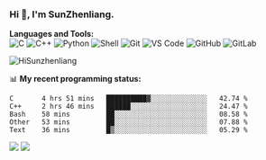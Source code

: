 
### Hi 👋, I'm SunZhenliang.



**Languages and Tools:**  
![C](https://img.shields.io/badge/-00599C?style=flat-square&logo=c&logoColor=white)
![C++](https://img.shields.io/badge/-C++-00599C?style=flat-square&logo=c%2B%2B&logoColor=white)
![Python](https://img.shields.io/badge/-Python-8fcfd1?style=flat-square&logo=Python)
![Shell](https://img.shields.io/badge/-Shell-blasck?style=flat-square&logo=Shell)
![Git](https://img.shields.io/badge/-Git-black?style=flat-square&logo=git)
![VS Code](https://img.shields.io/badge/-VS%20Code-007ACC?style=flat-square&logo=visual-studio-code)
![GitHub](https://img.shields.io/badge/-GitHub-181717?style=flat-square&logo=github)
![GitLab](https://img.shields.io/badge/-GitLab-FCA121?style=flat-square&logo=gitlab)

<img   src="https://github-readme-stats.vercel.app/api?username=HiSunzhenliang&count_private=true&show_icons=true" alt="HiSunzhenliang" />

📊 **My recent programming status:**
<!--START_SECTION:waka-->
```text
C       4 hrs 51 mins   ██████████▓░░░░░░░░░░░░░░   42.74 % 
C++     2 hrs 46 mins   ██████░░░░░░░░░░░░░░░░░░░   24.47 % 
Bash    58 mins         ██░░░░░░░░░░░░░░░░░░░░░░░   08.58 % 
Other   53 mins         ██░░░░░░░░░░░░░░░░░░░░░░░   07.88 % 
Text    36 mins         █▒░░░░░░░░░░░░░░░░░░░░░░░   05.29 % 
```
<!--END_SECTION:waka-->
[![](https://img.shields.io/ubuntu/v/ubuntu-wallpapers)](https://kubuntu.org/)
![](https://visitor-badge.glitch.me/badge?page_id=HiSunzhenliang.readme)

